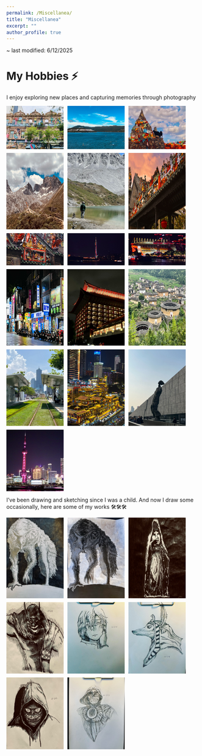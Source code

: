 ```yaml
---
permalink: /Miscellanea/
title: "Miscellanea"
excerpt: ""
author_profile: true
---
```


~ last modified: 6/12/2025

# My Hobbies ⚡️
I enjoy exploring new places and capturing memories through photography
<div style="display: flex; flex-wrap: wrap; gap: 10px;">
  <img src="/images/p1.jpg" alt="wolf 1" style="width: 150px; height: auto;">
  <img src="/images/p2.jpg" alt="wolf 2" style="width: 150px; height: auto;">
  <img src="/images/p3.jpg" alt="T" style="width: 150px; height: auto;">
  <img src="/images/p4.jpg" alt="batman" style="width: 150px; height: auto;">
  <img src="/images/p5.jpg" alt="girl" style="width: 150px; height: auto;">
  <img src="/images/p6.jpg" alt="god" style="width: 150px; height: auto;">
  <img src="/images/p7.jpg" alt="scary" style="width: 150px; height: auto;">
  <img src="/images/p8.jpg" alt="moonnight" style="width: 150px; height: auto;">
  <img src="/images/p9.jpg" alt="moonnight" style="width: 150px; height: auto;">
  <img src="/images/p10.jpg" alt="moonnight" style="width: 150px; height: auto;">
  <img src="/images/p11.jpg" alt="moonnight" style="width: 150px; height: auto;">
  <img src="/images/p12.jpg" alt="moonnight" style="width: 150px; height: auto;">
  <img src="/images/p13.jpg" alt="moonnight" style="width: 150px; height: auto;">
  <img src="/images/p14.jpg" alt="moonnight" style="width: 150px; height: auto;">
  <img src="/images/p15.jpg" alt="moonnight" style="width: 150px; height: auto;">
  <img src="/images/sh.jpg" alt="moonnight" style="width: 150px; height: auto;">
</div>

I’ve been drawing and sketching since I was a child. And now I draw some occasionally, here are some of my works 🛠️🛠️🛠️

<div style="display: flex; flex-wrap: wrap; gap: 10px;">
  <img src="/images/wolf1.jpg" alt="wolf 1" style="width: 150px; height: auto;">
  <img src="/images/wolf2.jpg" alt="wolf 2" style="width: 150px; height: auto;">
  <img src="/images/T.jpg" alt="T" style="width: 150px; height: auto;">
  <img src="/images/batman.jpg" alt="batman" style="width: 150px; height: auto;">
  <img src="/images/girl.jpg" alt="girl" style="width: 150px; height: auto;">
  <img src="/images/god.jpg" alt="god" style="width: 150px; height: auto;">
  <img src="/images/scary.jpg" alt="scary" style="width: 150px; height: auto;">
  <img src="/images/moonnight.jpg" alt="moonnight" style="width: 150px; height: auto;">
</div>
